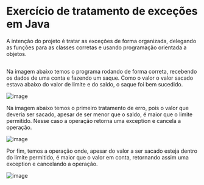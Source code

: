 # Exercício de tratamento de exceções em Java

A intenção do projeto é tratar as exceções de forma organizada, delegando as funções para as classes corretas e usando programação orientada a objetos.
##
Na imagem abaixo temos o programa rodando de forma correta, recebendo os dados de uma conta e fazendo um saque. Como o valor o valor sacado estava abaixo do valor de limite e do saldo, o saque foi bem sucedido.

![image](https://user-images.githubusercontent.com/91509587/178846446-24dc95c7-0110-4f3a-b919-0a7f71383b87.png)

Na imagem abaixo temos o primeiro tratamento de erro, pois o valor que deveria ser sacado, apesar de ser menor que o saldo, é maior que o limite permitido. Nesse caso a operação retorna uma exception e cancela a operação.

![image](https://user-images.githubusercontent.com/91509587/178852380-04a10ff5-102d-4b7f-add0-d67f6bf313b6.png)

Por fim, temos a operação onde, apesar do valor a ser sacado esteja dentro do limite permitido, é maior que o valor em conta, retornando assim uma exception e cancelando a operação.

![image](https://user-images.githubusercontent.com/91509587/178852541-369710fa-ca24-47ec-ad3e-8db3a5e72676.png)
